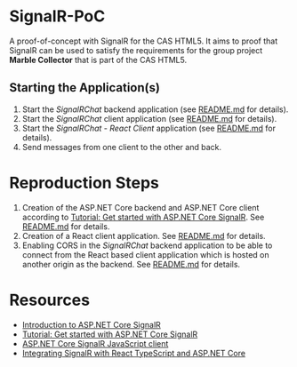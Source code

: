 # SignalR-PoC
A proof-of-concept with SignalR for the CAS HTML5.
It aims to proof that SignalR can be used to satisfy the requirements for the group project **Marble Collector** that is part of the CAS HTML5.

## Starting the Application(s)
1. Start the *SignalRChat* backend application (see [README.md](/SignalRChat/README.md) for details).
2. Start the *SignalRChat* client application  (see [README.md](/SignalRChat/README.md) for details).
3. Start the *SignalRChat - React Client* application  (see [README.md](/chat-client/README.md) for details).
4. Send messages from one client to the other and back.

# Reproduction Steps
1. Creation of the ASP.NET Core backend and ASP.NET Core client according to [Tutorial: Get started with ASP.NET Core SignalR](https://docs.microsoft.com/en-us/aspnet/core/tutorials/signalr?view=aspnetcore-5.0&tabs=visual-studio-code). See [README.md](/SignalRChat/README.md) for details.
2. Creation of a React client application. See [README.md](/chat-client/README.md) for details.
3. Enabling CORS in the *SignalRChat* backend application to be able to connect from the React based client application which is hosted on another origin as the backend. See [README.md](/SignalRChat/README.md) for details.

# Resources
- [Introduction to ASP.NET Core SignalR](https://docs.microsoft.com/en-us/aspnet/core/signalr/introduction?view=aspnetcore-5.0)
- [Tutorial: Get started with ASP.NET Core SignalR](https://docs.microsoft.com/en-us/aspnet/core/tutorials/signalr?view=aspnetcore-5.0&tabs=visual-studio-code)
- [ASP.NET Core SignalR JavaScript client](https://docs.microsoft.com/en-us/aspnet/core/signalr/javascript-client?view=aspnetcore-5.0)
- [Integrating SignalR with React TypeScript and ASP.NET Core](https://www.roundthecode.com/dotnet/signalr/integrating-signalr-with-react-typescript-and-asp-net-core)
